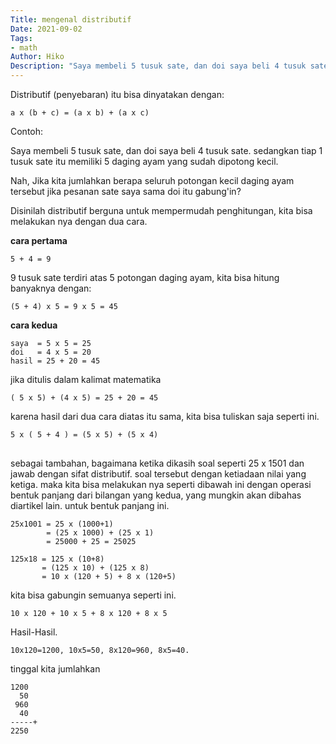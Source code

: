 ```yaml
---
Title: mengenal distributif
Date: 2021-09-02
Tags:
- math
Author: Hiko
Description: "Saya membeli 5 tusuk sate, dan doi saya beli 4 tusuk sate. sedangkan tiap 1 tusuk sate itu memiliki 5 daging ayam yang sudah dipotong kecil."
---
```



Distributif (penyebaran) itu bisa dinyatakan dengan:

<pre><code class="language-plaintext">a x (b + c) = (a x b) + (a x c)</code></pre>

Contoh:

Saya membeli 5 tusuk sate, dan doi saya beli 4 tusuk sate. sedangkan tiap 1 tusuk sate itu memiliki 5 daging ayam yang sudah dipotong kecil.

Nah, Jika kita jumlahkan berapa seluruh potongan kecil daging ayam tersebut jika pesanan sate saya sama doi itu gabung'in?

Disinilah distributif berguna untuk mempermudah penghitungan, kita bisa melakukan nya dengan dua cara.


**cara pertama**

<pre><code>5 + 4 = 9</code></pre>

9 tusuk sate terdiri atas 5 potongan daging ayam, kita bisa hitung banyaknya dengan:

```plaintext
(5 + 4) x 5 = 9 x 5 = 45
```

**cara kedua**
<pre><code class="plaintext">saya  = 5 x 5 = 25
doi   = 4 x 5 = 20
hasil = 25 + 20 = 45
</code></pre>

jika ditulis dalam kalimat matematika
<pre>
<code class="plaintext">( 5 x 5) + (4 x 5) = 25 + 20 = 45</code></pre>


karena hasil dari dua cara diatas itu sama, kita bisa tuliskan saja seperti ini.
<pre>
<code class="plaintext">5 x ( 5 + 4 ) = (5 x 5) + (5 x 4)
</code>
</pre>


sebagai tambahan, bagaimana ketika dikasih soal seperti 25 x 1501 dan jawab dengan sifat distributif. soal tersebut dengan ketiadaan nilai yang ketiga. maka kita bisa melakukan nya seperti dibawah ini dengan operasi bentuk panjang dari bilangan yang kedua, yang mungkin akan dibahas diartikel lain. untuk bentuk panjang ini.
<pre>
<code class="plaintext">25x1001 = 25 x (1000+1)
        = (25 x 1000) + (25 x 1)
        = 25000 + 25 = 25025
</code></pre>

<pre>
<code class="plaintext">125x18 = 125 x (10+8)
       = (125 x 10) + (125 x 8)
       = 10 x (120 + 5) + 8 x (120+5)
</code></pre>

kita bisa gabungin semuanya seperti ini.
<pre>
<code class="plaintext">10 x 120 + 10 x 5 + 8 x 120 + 8 x 5
</code></pre>

Hasil-Hasil.
<pre>
<code class="plaintext">10x120=1200, 10x5=50, 8x120=960, 8x5=40.
</code></pre>

tinggal kita jumlahkan
```
1200
  50
 960
  40
-----+
2250
```



<script type="text/javascript">
	atOptions = {
		'key' : 'e00dc4387e6c63802d3ac0af944c2eb6',
		'format' : 'iframe',
		'height' : 250,
		'width' : 300,
		'params' : {}
	};
	document.write('<scr' + 'ipt type="text/javascript" src="http' + (location.protocol === 'https:' ? 's' : '') + '://www.highperformancedformats.com/e00dc4387e6c63802d3ac0af944c2eb6/invoke.js"></scr' + 'ipt>');
</script>
<br>
